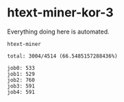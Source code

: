# htext-miner-kor-3

Everything doing here is automated.

```
htext-miner

total: 3004/4514 (66.5485157288436%)

job0: 533
job1: 529
job2: 760
job3: 591
job4: 591
```